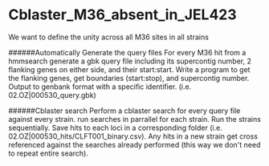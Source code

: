 # Cblaster_M36_absent_in_JEL423

We want to define the unity across all M36 sites in all strains

######Automatically Generate the query files
For every M36 hit from a hmmsearch generate a gbk query file including its supercontig number, 2 flanking genes on either side, and their      start:start.
Write a program to get the flanking genes, get boundaries (start:stop), and supercontig number.
Output to genbank format with a specific identifier. (i.e. 02.OZ|000530_query.gbk)


######Cblaster search
Perform a cblaster search for every query file against every strain.
run searches in parrallel for each strain. Run the strains sequentially.
Save hits to each loci in a corresponding folder (i.e. 02.OZ|000530_hits/CLFT001_binary.csv).
Any hits in a new strain get cross referenced against the searches already performed (this way we don't need to repeat entire search).

  

